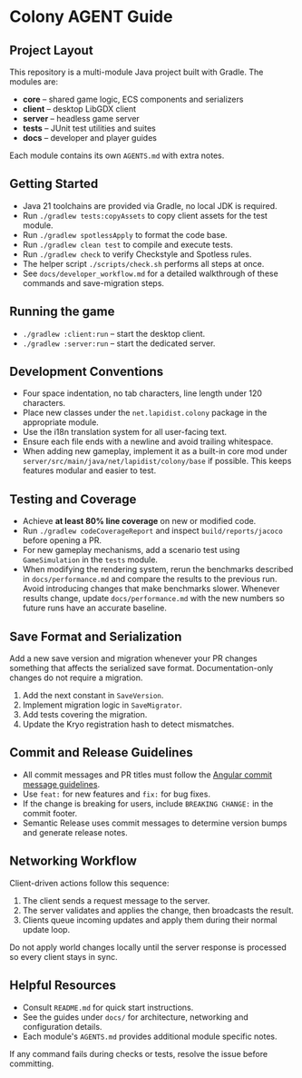 # Colony AGENT Guide

## Project Layout
This repository is a multi-module Java project built with Gradle. The modules are:

- **core** – shared game logic, ECS components and serializers
- **client** – desktop LibGDX client
- **server** – headless game server
- **tests** – JUnit test utilities and suites
- **docs** – developer and player guides

Each module contains its own `AGENTS.md` with extra notes.

## Getting Started
- Java 21 toolchains are provided via Gradle, no local JDK is required.
- Run `./gradlew tests:copyAssets` to copy client assets for the test module.
- Run `./gradlew spotlessApply` to format the code base.
- Run `./gradlew clean test` to compile and execute tests.
- Run `./gradlew check` to verify Checkstyle and Spotless rules.
- The helper script `./scripts/check.sh` performs all steps at once.
- See `docs/developer_workflow.md` for a detailed walkthrough of these commands and
  save-migration steps.

## Running the game
- `./gradlew :client:run` – start the desktop client.
- `./gradlew :server:run` – start the dedicated server.

## Development Conventions
- Four space indentation, no tab characters, line length under 120 characters.
- Place new classes under the `net.lapidist.colony` package in the appropriate module.
- Use the i18n translation system for all user-facing text.
- Ensure each file ends with a newline and avoid trailing whitespace.
- When adding new gameplay, implement it as a built-in core mod under
  `server/src/main/java/net/lapidist/colony/base` if possible. This keeps
  features modular and easier to test.

## Testing and Coverage
- Achieve **at least 80% line coverage** on new or modified code.
- Run `./gradlew codeCoverageReport` and inspect `build/reports/jacoco` before opening a PR.
 - For new gameplay mechanisms, add a scenario test using `GameSimulation` in the `tests` module.
 - When modifying the rendering system, rerun the benchmarks described in `docs/performance.md` and compare the results
    to the previous run. Avoid introducing changes that make benchmarks slower. Whenever results change, update
    `docs/performance.md` with the new numbers so future runs have an accurate baseline.

## Save Format and Serialization
Add a new save version and migration whenever your PR changes something that affects the serialized save format. Documentation-only changes do not require a migration.
1. Add the next constant in `SaveVersion`.
2. Implement migration logic in `SaveMigrator`.
3. Add tests covering the migration.
4. Update the Kryo registration hash to detect mismatches.

## Commit and Release Guidelines
- All commit messages and PR titles must follow the [Angular commit message guidelines](https://github.com/angular/angular/blob/main/CONTRIBUTING.md#commit).
- Use `feat:` for new features and `fix:` for bug fixes.
- If the change is breaking for users, include `BREAKING CHANGE:` in the commit footer.
- Semantic Release uses commit messages to determine version bumps and generate release notes.

## Networking Workflow
Client-driven actions follow this sequence:
1. The client sends a request message to the server.
2. The server validates and applies the change, then broadcasts the result.
3. Clients queue incoming updates and apply them during their normal update loop.

Do not apply world changes locally until the server response is processed so every client stays in sync.

## Helpful Resources
- Consult `README.md` for quick start instructions.
- See the guides under `docs/` for architecture, networking and configuration details.
- Each module's `AGENTS.md` provides additional module specific notes.

If any command fails during checks or tests, resolve the issue before committing.
